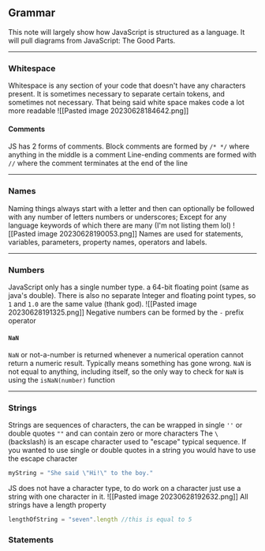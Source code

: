 ## Grammar
This note will largely show how JavaScript is structured as a language. It will pull diagrams from JavaScript: The Good Parts. 

***
### Whitespace
Whitespace is any section of your code that doesn't have any characters present. It is sometimes necessary to separate certain tokens, and sometimes not necessary. That being said white space makes code a lot more readable
![[Pasted image 20230628184642.png]]
#### Comments
JS has 2 forms of comments.
	Block comments are formed by `/* */` where anything in the middle is a comment
	Line-ending comments are formed with `//` where the comment terminates at the end of the line
***
### Names
Naming things always start with a letter and then can optionally be followed with any number of letters numbers or underscores; Except for any language keywords of which there are many (I'm not listing them lol)
![[Pasted image 20230628190053.png]]
Names are used for statements, variables, parameters, property names, operators and labels.
***
### Numbers
JavaScript only has a single number type. a 64-bit floating point (same as java's double). There is also no separate Integer and floating point types, so `1` and `1.0` are the same value (thank god).
![[Pasted image 20230628191325.png]]
Negative numbers can be formed by the `-` prefix operator
#### `NaN`
`NaN` or not-a-number is returned whenever a numerical operation cannot return a numeric result. Typically means something has gone wrong. `NaN` is not equal to anything, including itself, so the only way to check for `NaN` is using the `isNaN(number)` function
***
### Strings
Strings are sequences of characters, the can be wrapped in single `''` or double quotes `""` and can contain zero or more characters
The `\` (backslash) is an escape character used to "escape" typical sequence. If you wanted to use single or double quotes in a string you would have to use the escape character
```Javascript
myString = "She said \"Hi!\" to the boy."
```
JS does not have a character type, to do work on a character just use a string with one character in it.
![[Pasted image 20230628192632.png]]
All strings have a length property
```Javascript
lengthOfString = "seven".length //this is equal to 5
```
### Statements
